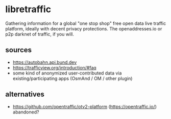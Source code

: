 # libretraffic

Gathering information for a global "one stop shop" free open data live traffic platform, ideally with decent privacy protections. The openaddresses.io or p2p darknet of traffic, if you will.

## sources

- https://autobahn.api.bund.dev
- https://trafficview.org/introduction/#faq
- some kind of anonymized user-contributed data via existing/participating apps (OsmAnd / OM / other plugin)

## alternatives

- https://github.com/opentraffic/otv2-platform (https://opentraffic.io/) abandoned?
